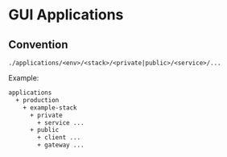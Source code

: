 # GUI Applications

## Convention

`./applications/<env>/<stack>/<private|public>/<service>/...`

Example:

``` txt
applications
  + production
    + example-stack
      + private
        + service ...
      + public
        + client ...
        + gateway ...

```
